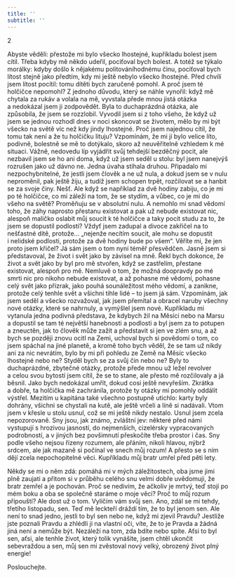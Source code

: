 ```yaml
---
title: ''
subtitle: ''
---
```


2

Abyste věděli: přestože mi bylo všecko lhostejné, kupříkladu bolest jsem cítil. Třeba kdyby mě někdo udeřil, pociťoval bych bolest. A totéž se týkalo morálky: kdyby došlo k nějakému politováníhodnému činu, pociťoval bych lítost stejně jako předtím, kdy mi ještě nebylo všecko lhostejné. Před chvílí jsem lítost pocítil: tomu dítěti bych zaručeně pomohl. A proč jsem té holčičce nepomohl? Z jednoho důvodu, který se náhle vynořil: když mě chytala za rukáv a volala na mě, vyvstala přede mnou jistá otázka a nedokázal jsem ji zodpovědět. Byla to duchaprázdná otázka, ale způsobila, že jsem se rozzlobil. Vyvodil jsem si z toho všeho, že když už jsem se jednou rozhodl dnes v noci skoncovat se životem, mělo by mi být všecko na světě víc než kdy jindy lhostejné. Proč jsem najednou cítil, že tomu tak není a že tu holčičku lituju? Vzpomínám, že mi jí bylo velice líto, podivně, bolestně se mě to dotýkalo, skoro až neuvěřitelně vzhledem k mé situaci. Vážně, nedovedu líp vyjádřit svůj tehdejší bezděčný pocit, ale nezbavil jsem se ho ani doma, když už jsem seděl u stolu: byl jsem nanejvýš rozrušen jako už dávno ne. Jedna úvaha stíhala druhou. Připadalo mi nezpochybnitelné, že jestli jsem člověk a ne už nula, a dokud jsem se v nulu neproměnil, pak ještě žiju, a tudíž jsem schopen trpět, rozčilovat se a hanbit se za svoje činy. Nešť. Ale když se například za dvě hodiny zabiju, co je mi po té holčičce, co mi záleží na tom, že se stydím, a vůbec, co je mi do všeho na světě? Proměňuju se v absolutní nulu. A nemohlo mi snad vědomí toho, že záhy naprosto přestanu existovat a pak už nebude existovat nic, alespoň maličko oslabit můj soucit k té holčičce a taky pocit studu za to, že jsem se dopustil podlosti? Vždyť jsem zadupal a divoce zakřičel na to nešťastné dítě, protože… „nejenže necítím soucit, ale mohu se dopustit i nelidské podlosti, protože za dvě hodiny bude po všem“. Věříte mi, že jen proto jsem křičel? Já sám jsem o tom nyní téměř přesvědčen. Jasně jsem si představoval, že život i svět jako by závisel na mně. Řekl bych dokonce, že život a svět jako by byl pro mě stvořen, když se zastřelím, přestane existovat, alespoň pro mě. Nemluvě o tom, že možná doopravdy po mé smrti nic pro nikoho nebude existovat, a až pohasne mé vědomí, pohasne celý svět jako přízrak, jako pouhá sounáležitost mého vědomí, a zanikne, protože celý tenhle svět a všichni tihle lidé – to jsem já sám. Vzpomínám, jak jsem seděl a všecko rozvažoval, jak jsem přemítal a obracel naruby všechny nové otázky, které se nahrnuly, a vymýšlel jsem nové. Kupříkladu mi vytanula jedna podivná představa, že kdybych žil na Měsíci nebo na Marsu a dopustil se tam té největší hanebnosti a podlosti a byl jsem za to potupen a zneuctěn, jak to člověk může zažít a představit si jen ve zlém snu, a až bych se později znovu ocitl na Zemi, uchoval bych si povědomí o tom, co jsem spáchal na jiné planetě, a kromě toho bych věděl, že se tam už nikdy ani za nic nevrátím, bylo by mi při pohledu ze Země na Měsíc všecko lhostejné nebo ne? Styděl bych se za svůj čin nebo ne? Byly to duchaprázdné, zbytečné otázky, protože přede mnou už ležel revolver a celou svou bytostí jsem cítil, že se to stane, ale přesto mě rozčilovaly a já běsnil. Jako bych nedokázal umřít, dokud cosi ještě nevyřeším. Zkrátka a dobře, ta holčička mě zachránila, protože ty otázky mi pomohly oddálit výstřel. Mezitím u kapitána také všechno postupně utichlo: karty byly dohrány, všichni se chystali na kutě, ale ještě vrčeli a líně si nadávali. Vtom jsem v křesle u stolu usnul, což se mi ještě nikdy nestalo. Usnul jsem zcela nepozorovaně. Sny jsou, jak známo, zvláštní jev: některé před námi vystupují s hrozivou jasností, do nejmenších, cizelérsky vypracovaných podrobností, a v jiných bez povšimnutí přeskočíte třeba prostor i čas. Sny podle všeho nejsou řízeny rozumem, ale přáním, nikoli hlavou, nýbrž srdcem, ale jak mazaně si počínal ve snech můj rozum! A přesto se s ním dějí zcela nepochopitelné věci. Kupříkladu můj bratr umřel před pěti lety.

Někdy se mi o něm zdá: pomáhá mi v mých záležitostech, oba jsme jimi plně zaujati a přitom si v průběhu celého snu velmi dobře uvědomuji, že bratr zemřel a je pochován. Proč se nedivím, že ačkoliv je mrtvý, teď stojí po mém boku a oba se společně staráme o moje věci? Proč to můj rozum připouští? Ale dost už o tom. Vylíčím vám svůj sen. Ano, zdál se mi tehdy, třetího listopadu, sen. Teď mě leckteří dráždí tím, že to byl jenom sen. Ale není to snad jedno, jestli to byl sen nebo ne, když mi zjevil Pravdu? Jestliže jste poznali Pravdu a zhlédli ji na vlastní oči, víte, že to je Pravda a žádná jiná není a nemůže být. Nezáleží na tom, zda bdíte nebo spíte. Aťsi to byl sen, aťsi, ale tenhle život, který tolik vynášíte, jsem chtěl ukončit sebevraždou a sen, můj sen mi zvěstoval nový velký, obrozený život plný energie!

Poslouchejte.
